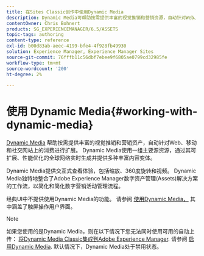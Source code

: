 ```yaml
---
title: 在Sites Classic创作中使用Dynamic Media
description: Dynamic Media可帮助按需提供丰富的视觉推销和营销资源，自动针对Web、移动和社交网站上的消费进行扩展。 Dynamic Media使用一组主要源资源，通过其可扩展、性能优化的全球网络实时生成并提供多种丰富内容变体。
contentOwner: Chris Bohnert
products: SG_EXPERIENCEMANAGER/6.5/ASSETS
topic-tags: authoring
content-type: reference
exl-id: b00d83ab-aeec-4199-bfe4-4f928fb49930
solution: Experience Manager, Experience Manager Sites
source-git-commit: 76fffb11c56dbf7ebee9f6805ae0799cd32985fe
workflow-type: tm+mt
source-wordcount: '200'
ht-degree: 2%

---
```


# 使用 Dynamic Media{#working-with-dynamic-media}

[Dynamic Media](https://business.adobe.com/products/experience-manager/assets/dynamic-media.html) 帮助按需提供丰富的视觉推销和营销资产，自动针对Web、移动和社交网站上的消费进行扩展。 Dynamic Media使用一组主要源资源，通过其可扩展、性能优化的全球网络实时生成并提供多种丰富内容变体。

Dynamic Media提供交互式查看体验，包括缩放、360度旋转和视频。 Dynamic Media独特地整合了Adobe Experience Manager数字资产管理(Assets)解决方案的工作流，以简化和简化数字营销活动管理流程。

经典UI中不提供使用Dynamic Media的功能。 请参阅 [使用Dynamic Media，](/help/assets/dynamic-media.md) 其中涵盖了触屏操作用户界面。

>[!NOTE]
>
>如果您使用的是Dynamic Media，则在以下情况下您无法同时使用可用的自动上传： [将Dynamic Media Classic集成到Adobe Experience Manager](/help/sites-administering/scene7.md). 请参阅 [启用Dynamic Media](/help/assets/config-dynamic.md#enabling-dynamic-media). 默认情况下，Dynamic Media处于禁用状态。
